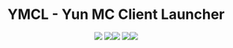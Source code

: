<div align="center">

# YMCL - Yun MC Client Launcher

![](https://img.shields.io/github/license/Yuns-Lab/YMSL?style=for-the-badge)
![](https://img.shields.io/badge/开发状态-555555?style=for-the-badge)![](https://img.shields.io/badge/早期开发进行中-da203e?style=for-the-badge)
![](https://img.shields.io/badge/最新版本-555555?style=for-the-badge)![](https://img.shields.io/badge/NULL-2481cc?style=for-the-badge)

</div>

